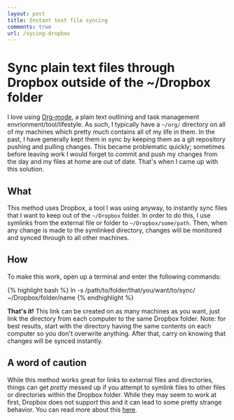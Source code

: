 ```yaml
---
layout: post
title: Instant text file syncing
comments: true
url: /sycing-dropbox
---
```


# Sync plain text files through Dropbox outside of the ~/Dropbox folder
I love using [Org-mode](http://orgmode.org/), a plain text outlining and task management envrionment/tool/lifestyle. As such, I typically have a `~/org/` directory on all of my machines which pretty much contains all of my life in them. In the past, I have generally kept them in sync by keeping them as a git repository pushing and pulling changes. This became problematic quickly; sometimes before leaving work I would forget to commit and push my changes from the day and my files at home are out of date. That's when I came up with this solution.

## What
This method uses Dropbox, a tool I was using anyway, to instantly sync files that I want to keep out of the `~/Dropbox` folder. In order to do this, I use symlinks from the external file or folder to `~/Dropbox/some/path`. Then, when any change is made to the symlinked directory, changes will be monitored and synced through to all other machines.


## How
To make this work, open up a terminal and enter the following commands:

{% highlight bash %}
ln -s /path/to/folder/that/you/want/to/sync/ ~/Dropbox/folder/name
{% endhighlight %}

**That's it!** This link can be created on as many machines as you want, just link the directory from each computer to the same Dropbox folder. Note: for best results, start with the directory having the same contents on each computer so you don't overwrite anything. After that, carry on knowing that changes will be synced instantly.

## A word of caution

While this method works great for links to external files and directories, things can get *pretty* messed up if you attempt to symlink files to other files or directories within the Dropbox folder. While they may seem to work at first, Dropbox does not support this and it can lead to some pretty strange behavior. You can read more about this [here](http://www.paulingraham.com/dropbox-and-symlinks.html).
